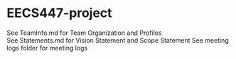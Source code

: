 ﻿# EECS447-project

See TeamInfo.md for Team Organization and Profiles  
See Statements.md for Vision Statement and Scope Statement
See meeting logs folder for meeting logs
